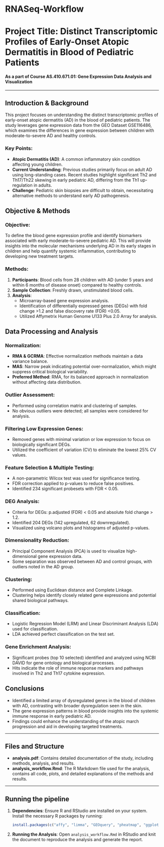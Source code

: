 # RNASeq-Workflow

# Project Title: Distinct Transcriptomic Profiles of Early-Onset Atopic Dermatitis in Blood of Pediatric Patients
#### As a part of Course AS.410.671.01: Gene Expression Data Analysis and Visualization
---

## Introduction & Background

This project focuses on understanding the distinct transcriptomic profiles of early-onset atopic dermatitis (AD) in the blood of pediatric patients. The study leverages gene expression data from the GEO Dataset GSE116486, which examines the differences in gene expression between children with moderate-to-severe AD and healthy controls.

### Key Points:

- **Atopic Dermatitis (AD)**: A common inflammatory skin condition affecting young children.
- **Current Understanding**: Previous studies primarily focus on adult AD using long-standing cases. Recent studies highlight significant Th2 and Th17/Th22 skewing in early pediatric AD, differing from the Th1 up-regulation in adults.
- **Challenge**: Pediatric skin biopsies are difficult to obtain, necessitating alternative methods to understand early AD pathogenesis.

## Objective & Methods

### Objective:

To define the blood gene expression profile and identify biomarkers associated with early moderate-to-severe pediatric AD. This will provide insights into the molecular mechanisms underlying AD in its early stages in children and help quantify systemic inflammation, contributing to developing new treatment targets.

### Methods:

1. **Participants**: Blood cells from 28 children with AD (under 5 years and within 6 months of disease onset) compared to healthy controls.
2. **Sample Collection**: Freshly drawn, unstimulated blood cells.
3. **Analysis**:
   - Microarray-based gene expression analysis.
   - Identification of differentially expressed genes (DEGs) with fold change >1.2 and false discovery rate (FDR) <0.05.
   - Utilized Affymetrix Human Genome U133 Plus 2.0 Array for analysis.

## Data Processing and Analysis

### Normalization:

- **RMA & GCRMA**: Effective normalization methods maintain a data variance balance.
- **MAS**: Narrow peak indicating potential over-normalization, which might suppress critical biological variability.
- **Preferred Method**: RMA, for its balanced approach in normalization without affecting data distribution.

### Outlier Assessment:

- Performed using correlation matrix and clustering of samples.
- No obvious outliers were detected; all samples were considered for analysis.

### Filtering Low Expression Genes:

- Removed genes with minimal variation or low expression to focus on biologically significant DEGs.
- Utilized the coefficient of variation (CV) to eliminate the lowest 25% CV values.

### Feature Selection & Multiple Testing:

- A non-parametric Wilcox test was used for significance testing.
- FDR correction applied to p-values to reduce false positives.
- Identified 234 significant probesets with FDR < 0.05.

### DEG Analysis:

- Criteria for DEGs: p.adjusted (FDR) < 0.05 and absolute fold change > 1.2.
- Identified 204 DEGs (142 upregulated, 62 downregulated).
- Visualized using volcano plots and histograms of adjusted p-values.

### Dimensionality Reduction:

- Principal Component Analysis (PCA) is used to visualize high-dimensional gene expression data.
- Some separation was observed between AD and control groups, with outliers noted in the AD group.

### Clustering:

- Performed using Euclidean distance and Complete Linkage.
- Clustering helps identify closely related gene expressions and potential shared biological pathways.

### Classification:

- Logistic Regression Model (LRM) and Linear Discriminant Analysis (LDA) used for classification.
- LDA achieved perfect classification on the test set.

### Gene Enrichment Analysis:

- Significant probes (top 10 selected) identified and analyzed using NCBI DAVID for gene ontology and biological processes.
- Hits indicate the role of immune response markers and pathways involved in Th2 and Th17 cytokine expression.

## Conclusions

- Identified a limited array of dysregulated genes in the blood of children with AD, contrasting with broader dysregulation seen in the skin.
- The gene expression patterns in blood provide insights into the systemic immune response in early pediatric AD.
- Findings could enhance the understanding of the atopic march progression and aid in developing targeted treatments.

---

## Files and Structure

- **analysis.pdf**: Contains detailed documentation of the study, including methods, analysis, and results.
- **analysis_workflow.Rmd**: The R Markdown file used for the analysis, contains all code, plots, and detailed explanations of the methods and results.

---

## Running the pipeline

1. **Dependencies**: Ensure R and RStudio are installed on your system. Install the necessary R packages by running:
   ```R
   install.packages(c("affy", "limma", "GEOquery", "pheatmap", "ggplot2", "dplyr"))
   ```
3. **Running the Analysis**: Open `analysis_workflow.Rmd` in RStudio and knit the document to reproduce the analysis and generate the report.

